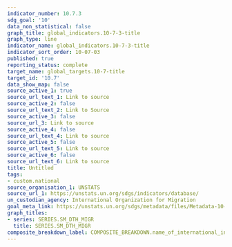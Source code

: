 ```yaml
---
indicator_number: 10.7.3
sdg_goal: '10'
data_non_statistical: false
graph_title: global_indicators.10-7-3-title
graph_type: line
indicator_name: global_indicators.10-7-3-title
indicator_sort_order: 10-07-03
published: true
reporting_status: complete
target_name: global_targets.10-7-title
target_id: '10.7'
data_show_map: false
source_active_1: true
source_url_text_1: Link to source
source_active_2: false
source_url_text_2: Link to Source
source_active_3: false
source_url_3: Link to source
source_active_4: false
source_url_text_4: Link to source
source_active_5: false
source_url_text_5: Link to source
source_active_6: false
source_url_text_6: Link to source
title: Untitled
tags:
- custom.national
source_organisation_1: UNSTATS
source_url_1: https://unstats.un.org/sdgs/indicators/database/
un_custodian_agency: International Organization for Migration
goal_meta_link: https://unstats.un.org/sdgs/metadata/files/Metadata-10-07-03.pdf
graph_titles:
- series: SERIES.SM_DTH_MIGR
  title: SERIES.SM_DTH_MIGR
composite_breakdown_label: COMPOSITE_BREAKDOWN.name_of_international_institution
---
```

